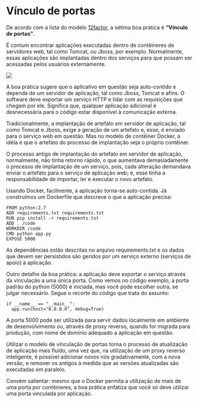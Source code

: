 # Vínculo de portas

De acordo com a lista do modelo [12factor](https://12factor.net/pt_br/), a sétima boa prática é **“Vínculo de portas”**.

É comum encontrar aplicações executadas dentro de contêineres de servidores web, tal como Tomcat, ou Jboss, por exemplo. Normalmente, essas aplicações são implantadas dentro dos serviços para que possam ser acessadas pelos usuários externamente.

![](images/vinculos1.png)

A boa prática sugere que o aplicativo em questão seja auto-contido e dependa de um servidor de aplicação, tal como Jboss, Tomcat e afins. O software deve exportar um serviço HTTP e lidar com as requisições que chegam por ele. Significa que, qualquer aplicação adicional é desnecessária para o código estar disponível à comunicação externa.

Tradicionalmente, a implantação de artefato em servidor de aplicação, tal como Tomcat e Jboss, exige a geração de um artefato e, esse, é enviado para o serviço web em questão. Mas no modelo de contêiner Docker, a idéia é que o artefato do processo de implantação seja o próprio contêiner.

O processo antigo de implantação do artefato em servidor de aplicação, normalmente, não tinha retorno rápido, o que aumentava demasiadamente o processo de implantação de um serviço, pois, cada alteração demandava enviar o artefato para o serviço de aplicação web; e, esse tinha a responsabilidade de importar, ler e executar o novo artefato.

Usando Docker, facilmente, a aplicação torna-se auto-contida. Já construímos um Dockerfile que descreve o que a aplicação precisa:

```
FROM python:2.7
ADD requirements.txt requirements.txt
RUN pip install -r requirements.txt
ADD . /code
WORKDIR /code
CMD python app.py
EXPOSE 5000
```

As dependências estão descritas no arquivo requirements.txt e os dados que devem ser persistidos são geridos por um serviço externo (serviços de apoio) à aplicação.

Outro detalhe da boa prática: a aplicação deve exportar o serviço através da vinculação a uma única porta. Como vemos no código exemplo, a porta padrão do python (5000) é iniciada, mas você pode escolher outra, se julgar necessário. Segue o recorte do código que trata do assunto:

```
if __name__ == "__main__":
  app.run(host="0.0.0.0", debug=True) 
```

A porta 5000 pode ser utilizada para servir dados localmente em ambiente de desenvolvimento ou, através de proxy reverso, quando for migrada para produção, com nome de domínio adequado a aplicação em questão.

Utilizar o modelo de vinculação de portas torna o processo de atualização de aplicação mais fluído, uma vez que, na utilização de um proxy reverso inteligente, é possível adicionar novos nós gradativamente, com a nova versão, e remover os antigos à medida que as versões atualizadas são executadas em paralelo.

Convém salientar: mesmo que o Docker permita a utilização de mais de uma porta por contêineres, a boa prática enfatiza que você só deve utilizar uma porta vinculada por aplicação.
